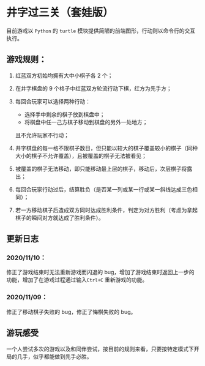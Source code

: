 # 井字过三关（套娃版）

目前游戏以 `Python` 的 `turtle` 模块提供简陋的前端图形，行动则以命令行的交互执行。

## 游戏规则：

1. 红蓝双方初始均拥有大中小棋子各 2 个；

2. 在井字棋盘的 9 个格子中红蓝双方轮流行动下棋，红方为先手方；

3. 每回合玩家可以选择两种行动：

   - 选择手中剩余的棋子放到棋盘中；
   - 将棋盘中任一己方棋子移动到棋盘的另外一处地方；

   且不允许玩家不行动；

4. 井字棋盘的每一格不限棋子数目，但只能以较大的棋子覆盖较小的棋子（同种大小的棋子不允许覆盖），且被覆盖的棋子无法被看见；

5. 被覆盖的棋子无法移动，即只能移动最上层的棋子，移动后，次层棋子将露出；

6. 每回合玩家行动过后，结算胜负（是否某一列或某一行或某一斜线达成三色相同）；

7. 若一方移动棋子后造成双方同时达成胜利条件，判定为对方胜利（考虑为拿起棋子的瞬间对方就达成了胜利条件）。

## 更新日志

### 2020/11/10：

修正了游戏结束时无法重新游戏而闪退的 bug，增加了游戏结束时返回上一步的功能，增加了在游戏过程通过输入`Ctrl+C` 重新游戏的功能。

### 2020/11/09：

修正了移动棋子失败的 bug，修正了悔棋失败的 bug。

## 游玩感受

一个人尝试多次的游戏以及和同伴尝试，按目前的规则来看，只要按特定模式下开局的几手，似乎都能做到先手必胜。

